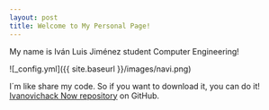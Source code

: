 ```yaml
---
layout: post
title: Welcome to My Personal Page!
---
```


My name is Iván Luis Jiménez student Computer Engineering!

![_config.yml]({{ site.baseurl }}/images/navi.png)

I´m like share my code. So if you want to download it, you can do it!
[Ivanovichack Now repository](https://github.com/Ivanovichack/) on GitHub.
